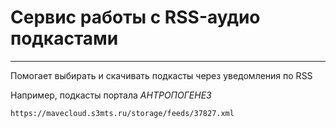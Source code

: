 # Сервис работы с RSS-аудио подкастами
____________

Помогает выбирать и скачивать подкасты через уведомления по RSS

Например, подкасты портала _АНТРОПОГЕНЕЗ_
```html
https://mavecloud.s3mts.ru/storage/feeds/37827.xml
```

